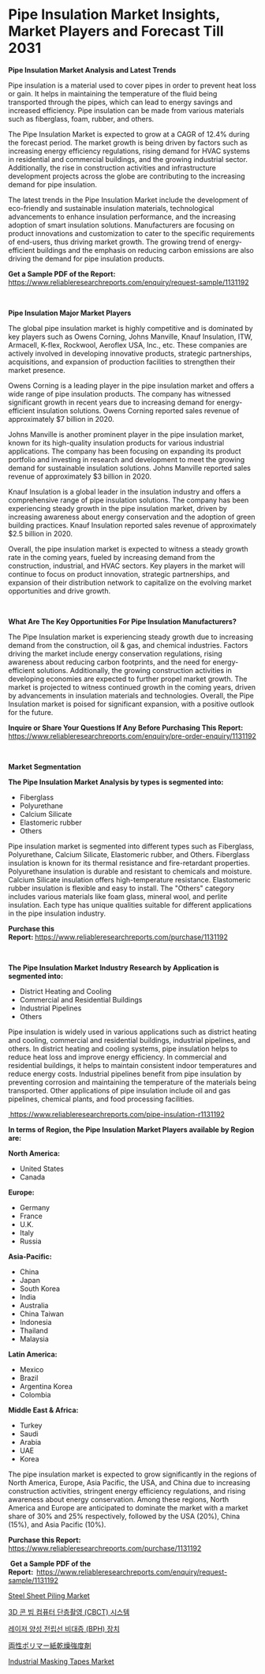 <p><h1>Pipe Insulation Market Insights, Market Players and Forecast Till 2031</h1></p><p><strong>Pipe Insulation Market Analysis and Latest Trends</strong></p>
<p><p>Pipe insulation is a material used to cover pipes in order to prevent heat loss or gain. It helps in maintaining the temperature of the fluid being transported through the pipes, which can lead to energy savings and increased efficiency. Pipe insulation can be made from various materials such as fiberglass, foam, rubber, and others.</p><p>The Pipe Insulation Market is expected to grow at a CAGR of 12.4% during the forecast period. The market growth is being driven by factors such as increasing energy efficiency regulations, rising demand for HVAC systems in residential and commercial buildings, and the growing industrial sector. Additionally, the rise in construction activities and infrastructure development projects across the globe are contributing to the increasing demand for pipe insulation.</p><p>The latest trends in the Pipe Insulation Market include the development of eco-friendly and sustainable insulation materials, technological advancements to enhance insulation performance, and the increasing adoption of smart insulation solutions. Manufacturers are focusing on product innovations and customization to cater to the specific requirements of end-users, thus driving market growth. The growing trend of energy-efficient buildings and the emphasis on reducing carbon emissions are also driving the demand for pipe insulation products.</p></p>
<p><strong>Get a Sample PDF of the Report:&nbsp;</strong> <a href="https://www.reliableresearchreports.com/enquiry/request-sample/1131192">https://www.reliableresearchreports.com/enquiry/request-sample/1131192</a></p>
<p>&nbsp;</p>
<p><strong>Pipe Insulation Major Market Players</strong></p>
<p><p>The global pipe insulation market is highly competitive and is dominated by key players such as Owens Corning, Johns Manville, Knauf Insulation, ITW, Armacell, K-flex, Rockwool, Aeroflex USA, Inc., etc. These companies are actively involved in developing innovative products, strategic partnerships, acquisitions, and expansion of production facilities to strengthen their market presence.</p><p>Owens Corning is a leading player in the pipe insulation market and offers a wide range of pipe insulation products. The company has witnessed significant growth in recent years due to increasing demand for energy-efficient insulation solutions. Owens Corning reported sales revenue of approximately $7 billion in 2020.</p><p>Johns Manville is another prominent player in the pipe insulation market, known for its high-quality insulation products for various industrial applications. The company has been focusing on expanding its product portfolio and investing in research and development to meet the growing demand for sustainable insulation solutions. Johns Manville reported sales revenue of approximately $3 billion in 2020.</p><p>Knauf Insulation is a global leader in the insulation industry and offers a comprehensive range of pipe insulation solutions. The company has been experiencing steady growth in the pipe insulation market, driven by increasing awareness about energy conservation and the adoption of green building practices. Knauf Insulation reported sales revenue of approximately $2.5 billion in 2020.</p><p>Overall, the pipe insulation market is expected to witness a steady growth rate in the coming years, fueled by increasing demand from the construction, industrial, and HVAC sectors. Key players in the market will continue to focus on product innovation, strategic partnerships, and expansion of their distribution network to capitalize on the evolving market opportunities and drive growth.</p></p>
<p>&nbsp;</p>
<p><strong>What Are The Key Opportunities For Pipe Insulation Manufacturers?</strong></p>
<p><p>The Pipe Insulation market is experiencing steady growth due to increasing demand from the construction, oil & gas, and chemical industries. Factors driving the market include energy conservation regulations, rising awareness about reducing carbon footprints, and the need for energy-efficient solutions. Additionally, the growing construction activities in developing economies are expected to further propel market growth. The market is projected to witness continued growth in the coming years, driven by advancements in insulation materials and technologies. Overall, the Pipe Insulation market is poised for significant expansion, with a positive outlook for the future.</p></p>
<p><strong>Inquire or Share Your Questions If Any Before Purchasing This Report:</strong> <a href="https://www.reliableresearchreports.com/enquiry/pre-order-enquiry/1131192">https://www.reliableresearchreports.com/enquiry/pre-order-enquiry/1131192</a></p>
<p>&nbsp;</p>
<p><strong>Market Segmentation</strong></p>
<p><strong>The Pipe Insulation Market Analysis by types is segmented into:</strong></p>
<p><ul><li>Fiberglass</li><li>Polyurethane</li><li>Calcium Silicate</li><li>Elastomeric rubber</li><li>Others</li></ul></p>
<p><p>Pipe insulation market is segmented into different types such as Fiberglass, Polyurethane, Calcium Silicate, Elastomeric rubber, and Others. Fiberglass insulation is known for its thermal resistance and fire-retardant properties. Polyurethane insulation is durable and resistant to chemicals and moisture. Calcium Silicate insulation offers high-temperature resistance. Elastomeric rubber insulation is flexible and easy to install. The "Others" category includes various materials like foam glass, mineral wool, and perlite insulation. Each type has unique qualities suitable for different applications in the pipe insulation industry.</p></p>
<p><strong>Purchase this Report:&nbsp;</strong><a href="https://www.reliableresearchreports.com/purchase/1131192">https://www.reliableresearchreports.com/purchase/1131192</a></p>
<p>&nbsp;</p>
<p><strong>The Pipe Insulation Market Industry Research by Application is segmented into:</strong></p>
<p><ul><li>District Heating and Cooling</li><li>Commercial and Residential Buildings</li><li>Industrial Pipelines</li><li>Others</li></ul></p>
<p><p>Pipe insulation is widely used in various applications such as district heating and cooling, commercial and residential buildings, industrial pipelines, and others. In district heating and cooling systems, pipe insulation helps to reduce heat loss and improve energy efficiency. In commercial and residential buildings, it helps to maintain consistent indoor temperatures and reduce energy costs. Industrial pipelines benefit from pipe insulation by preventing corrosion and maintaining the temperature of the materials being transported. Other applications of pipe insulation include oil and gas pipelines, chemical plants, and food processing facilities.</p></p>
<p><a href="https://www.reliableresearchreports.com/pipe-insulation-r1131192">&nbsp;https://www.reliableresearchreports.com/pipe-insulation-r1131192</a></p>
<p><strong>In terms of Region, the Pipe Insulation Market Players available by Region are:</strong></p>
<p>
    <p> <strong> North America: </strong>
        <ul>
            <li>United States</li>
            <li>Canada</li>
        </ul>
        </p> 
    <p> <strong> Europe: </strong>
        <ul>
            <li>Germany</li>
            <li>France</li>
            <li>U.K.</li>
            <li>Italy</li>
            <li>Russia</li>
        </ul>
        </p> 
    <p> <strong> Asia-Pacific: </strong>
        <ul>
            <li>China</li>
            <li>Japan</li>
            <li>South Korea</li>
            <li>India</li>
            <li>Australia</li>
            <li>China Taiwan</li>
            <li>Indonesia</li>
            <li>Thailand</li>
            <li>Malaysia</li>
        </ul>
        </p> 
    <p> <strong> Latin America: </strong>
        <ul>
            <li>Mexico</li>
            <li>Brazil</li>
            <li>Argentina Korea</li>
            <li>Colombia</li>
        </ul>
        </p> 
    <p> <strong> Middle East & Africa: </strong>
        <ul>
            <li>Turkey</li>
            <li>Saudi</li>
            <li>Arabia</li>
            <li>UAE</li>
            <li>Korea</li>
        </ul>
    </p>
    </p>
<p><p>The pipe insulation market is expected to grow significantly in the regions of North America, Europe, Asia Pacific, the USA, and China due to increasing construction activities, stringent energy efficiency regulations, and rising awareness about energy conservation. Among these regions, North America and Europe are anticipated to dominate the market with a market share of 30% and 25% respectively, followed by the USA (20%), China (15%), and Asia Pacific (10%).</p></p>
<p><strong>Purchase this Report: </strong><a href="https://www.reliableresearchreports.com/purchase/1131192">https://www.reliableresearchreports.com/purchase/1131192</a></p>
<p>&nbsp;<strong>Get a Sample PDF of the Report:&nbsp;&nbsp;</strong><a href="https://www.reliableresearchreports.com/enquiry/request-sample/1131192">https://www.reliableresearchreports.com/enquiry/request-sample/1131192</a></p>
<p><strong></strong></p>
<p><p><a href="https://github.com/NaomieConner2023/Market-Research-Report-List-1/blob/main/steel-sheet-piling-market.md">Steel Sheet Piling Market</a></p><p><a href="https://medium.com/@wilsonurcotte667s/3d-%EC%BD%98%EB%B9%94-%EC%BB%B4%ED%93%A8%ED%84%B0-%EB%8B%A8%EC%B8%B5-%EC%B4%AC%EC%98%81-cbct-%EC%8B%9C%EC%8A%A4%ED%85%9C-%EC%8B%9C%EC%9E%A5-%EC%97%B0%EA%B5%AC-%EB%B3%B4%EA%B3%A0%EC%84%9C%EC%97%90%EB%8A%94-2024%EB%85%84%EB%B6%80%ED%84%B0-2031%EB%85%84%EA%B9%8C%EC%A7%80-cagr%EB%A1%9C-%EC%98%88%EC%B8%A1%EB%90%9C-%EC%8B%9C%EC%9E%A5-%EA%B7%9C%EB%AA%A8-%EC%A0%90%EC%9C%A0%EC%9C%A8-%EB%B0%8F-%EC%84%B1%EC%9E%A5%EB%A5%A0%EC%97%90-%EB%8C%80%ED%95%9C-%EB%B6%84%EC%84%9D%EC%9D%B4-%ED%8F%AC%ED%95%A8%EB%90%98%EC%96%B4-5892746473ca">3D 콘 빔 컴퓨터 단층촬영 (CBCT) 시스템</a></p><p><a href="https://medium.com/@wilsonurcotte667s/2024%EB%85%84%EB%B6%80%ED%84%B0-2031%EB%85%84%EA%B9%8C%EC%A7%80-cagr%EB%A1%9C-%ED%99%95%EC%9E%A5%EB%90%98%EB%8A%94-%EB%A0%88%EC%9D%B4%EC%A0%80-%EC%96%91%EC%84%B1-%EC%A0%84%EB%A6%BD%EC%84%A0-%EB%B9%84%EB%8C%80%EC%A6%9D-bph-%EA%B8%B0%EA%B8%B0-%EC%8B%9C%EC%9E%A5-%EA%B7%9C%EB%AA%A8%EC%97%90-%EB%8C%80%ED%95%9C-%ED%86%B5%EC%B0%B0%EB%A0%A5-fc760c40e4b8">레이저 양성 전립선 비대증 (BPH) 장치</a></p><p><a href="https://github.com/TysonKub/Market-Research-Report-List-1/blob/main/4603069135383.md">両性ポリマー紙乾燥強度剤</a></p><p><a href="https://github.com/EbonyHane1955/Market-Research-Report-List-1/blob/main/industrial-masking-tapes-market.md">Industrial Masking Tapes Market</a></p></p>